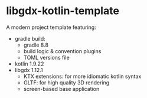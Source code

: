 # libgdx-kotlin-template

A modern project template featuring:
* gradle build:
    - gradle 8.8
    - build logic & convention plugins
    - TOML versions file
* kotlin 1.9.22
* libgdx 1.12.1
    - KTX extensions: for more idiomatic kotlin syntax
    - GLTF: for high quality 3D rendering
    - screen-based base application
